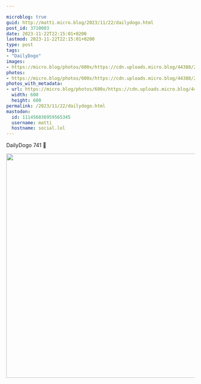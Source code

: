 ```yaml
---

microblog: true
guid: http://matti.micro.blog/2023/11/22/dailydogo.html
post_id: 3710003
date: 2023-11-22T22:15:01+0200
lastmod: 2023-11-22T22:15:01+0200
type: post
tags:
- "DailyDogo"
images:
- https://micro.blog/photos/600x/https://cdn.uploads.micro.blog/44388/2023/177c573ad00946a1bea865cbb6bd69b5.jpg
photos:
- https://micro.blog/photos/600x/https://cdn.uploads.micro.blog/44388/2023/177c573ad00946a1bea865cbb6bd69b5.jpg
photos_with_metadata:
- url: https://micro.blog/photos/600x/https://cdn.uploads.micro.blog/44388/2023/177c573ad00946a1bea865cbb6bd69b5.jpg
  width: 600
  height: 600
permalink: /2023/11/22/dailydogo.html
mastodon:
  id: 111456036959565345
  username: matti
  hostname: social.lol
---
```

DailyDogo 741 🐶

<img src="/media/uploads/2023/177c573ad00946a1bea865cbb6bd69b5.jpg" width="600" height="600" alt="" />
